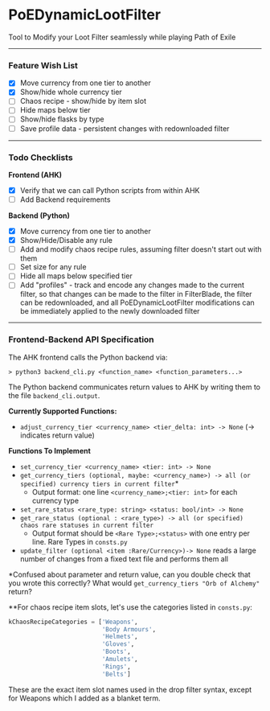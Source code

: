 # PoEDynamicLootFilter

Tool to Modify your Loot Filter seamlessly while playing Path of Exile

- - -

### Feature Wish List
 - [x] Move currency from one tier to another
 - [x] Show/hide whole currency tier
 - [ ] Chaos recipe - show/hide by item slot
 - [ ] Hide maps below tier
 - [ ] Show/hide flasks by type
 - [ ] Save profile data - persistent changes with redownloaded filter

- - -

### Todo Checklists

**Frontend (AHK)**
 - [x] Verify that we can call Python scripts from within AHK
 - [ ] Add Backend requirements

**Backend (Python)**
 - [x] Move currency from one tier to another
 - [x] Show/Hide/Disable any rule
 - [ ] Add and modify chaos recipe rules, assuming filter doesn't start out with them
 - [ ] Set size for any rule
 - [ ] Hide all maps below specified tier
 - [ ] Add "profiles" - track and encode any changes made to the current filter, so that changes can be made to the filter in FilterBlade, the filter can be redownloaded, and all PoEDynamicLootFilter modifications can be immediately applied to the newly downloaded filter 

- - -

### Frontend-Backend API Specification

The AHK frontend calls the Python backend via:
```
> python3 backend_cli.py <function_name> <function_parameters...>
```

The Python backend communicates return values to AHK by writing them to the file `backend_cli.output`.

**Currently Supported Functions:**
 - `adjust_currency_tier <currency_name> <tier_delta: int> -> None`  (-> indicates return value) 

**Functions To Implement**
 - `set_currency_tier <currency_name> <tier: int> -> None`
 - `get_currency_tiers (optional, maybe: <currency_name>) -> all (or specified) currency tiers in current filter`\*
     + Output format: one line `<currency_name>;<tier: int>` for each currency type
 - `set_rare_status <rare_type: string> <status: bool/int> -> None`
 - `get_rare_status (optional : <rare_type>) -> all (or specified) chaos rare statuses in current filter`
     + Output format should be `<Rare Type>;<status>` with one entry per line. Rare Types in `consts.py`
 - `update_filter (optional <item :Rare/Currency>)-> None` reads a large number of changes from a fixed text file and performs them all

\*Confused about parameter and return value, can you double check that you wrote this correctly?  What would `get_currency_tiers "Orb of Alchemy"` return?

\*\*For chaos recipe item slots, let's use the categories listed in `consts.py`:
```python
kChaosRecipeCategories = ['Weapons',
                          'Body Armours',
                          'Helmets',
                          'Gloves',
                          'Boots',
                          'Amulets',
                          'Rings',
                          'Belts']
```
These are the exact item slot names used in the drop filter syntax, except for Weapons which I added as a blanket term.
